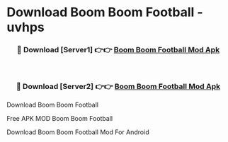 # Download Boom Boom Football - uvhps



<div align="center">
<h3>🔴 Download [Server1] 👉👉 <a href="https://momento.my/?title=Boom_Boom_Football">Boom Boom Football Mod Apk</a></h3><br>

<h3>🔴 Download [Server2] 👉👉 <a href="https://momento.my/?title=Boom_Boom_Football">Boom Boom Football Mod Apk</a></h3>
</div>



Download Boom Boom Football 

Free APK MOD Boom Boom Football 

Download Boom Boom Football Mod For Android
